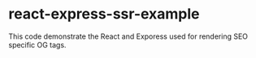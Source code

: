 # react-express-ssr-example
This code demonstrate the React and Exporess used for rendering SEO specific OG tags. 
